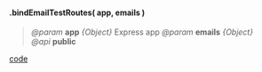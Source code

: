 #### .bindEmailTestRoutes( app, emails )
> *@param* **app** _{Object}_   Express app
> *@param* **emails** _{Object}_   
> _@api_ **public** 



<div class="code-header addGitHubLink" data-file="lib/core/bindEmailTestRoutes.js">  <a href="#" class="loadCode"> code</a></div><pre class=" language-javascript hideCode api"></pre> 

